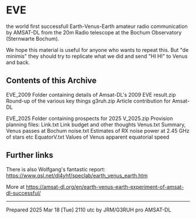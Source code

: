 # EVE
the world first successfull Earth-Venus-Earth amateur radio communication by AMSAT-DL from the 20m Radio telescope at the Bochum Observatory (Sternwarte Bochum).

We hope this material is useful for anyone who wants to repeat this. But "de minimis" they should try to replicate what we did and send "HI HI" to Venus and back.

## Contents of this Archive
EVE_2009  Folder containing details of Amsat-DL's 2009 EVE
  result.zip   Round-up of the various key things
  g3ruh.zip    Article contribution for Amsat-DL

EVE_2025  Folder containing prospects for 2025
  V_2025.zip   Provision planning files:
     Link.txt       Link budget and other thoughts
     Venus.txt      Summary, Venus passes at Bochum
     noise.txt      Estimates of RX noise power at 2.45 GHz of stars etc
     EquatorV.txt   Values of Venus apparent equatorial speed
     
## Further links
There is also Wolfgang's fantastic report:
   https://www.qsl.net/dl4yhf/speclab/earth_venus_earth.htm

More at https://amsat-dl.org/en/earth-venus-earth-experiment-of-amsat-dl-successful/

-----
Prepared 2025 Mar 18 [Tue] 2110 utc by JRM/G3RUH pro AMSAT-DL



